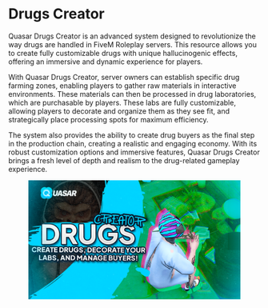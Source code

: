 # Drugs Creator

Quasar Drugs Creator is an advanced system designed to revolutionize the way drugs are handled in FiveM Roleplay servers. This resource allows you to create fully customizable drugs with unique hallucinogenic effects, offering an immersive and dynamic experience for players.

With Quasar Drugs Creator, server owners can establish specific drug farming zones, enabling players to gather raw materials in interactive environments. These materials can then be processed in drug laboratories, which are purchasable by players. These labs are fully customizable, allowing players to decorate and organize them as they see fit, and strategically place processing spots for maximum efficiency.

The system also provides the ability to create drug buyers as the final step in the production chain, creating a realistic and engaging economy. With its robust customization options and immersive features, Quasar Drugs Creator brings a fresh level of depth and realism to the drug-related gameplay experience.

<figure><img src="../../.gitbook/assets/drugs-creator (1).png" alt=""><figcaption></figcaption></figure>
